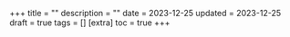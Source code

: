 +++
title = ""
description = ""
date = 2023-12-25
updated = 2023-12-25
draft = true
tags = []
[extra]
toc = true
+++
